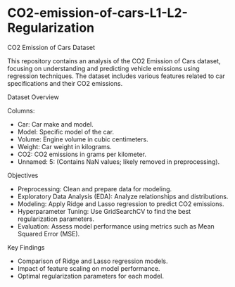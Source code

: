 # CO2-emission-of-cars-L1-L2-Regularization

CO2 Emission of Cars Dataset

This repository contains an analysis of the CO2 Emission of Cars dataset, focusing on understanding and predicting vehicle emissions using regression techniques. The dataset includes various features related to car specifications and their CO2 emissions.

Dataset Overview

Columns:
* Car: Car make and model.
* Model: Specific model of the car.
* Volume: Engine volume in cubic centimeters.
* Weight: Car weight in kilograms.
* CO2: CO2 emissions in grams per kilometer.
* Unnamed: 5: (Contains NaN values; likely removed in preprocessing).

 Objectives
* Preprocessing: Clean and prepare data for modeling.
* Exploratory Data Analysis (EDA): Analyze relationships and distributions.
* Modeling: Apply Ridge and Lasso regression to predict CO2 emissions.
* Hyperparameter Tuning: Use GridSearchCV to find the best regularization parameters.
* Evaluation: Assess model performance using metrics such as Mean Squared Error (MSE).

Key Findings
* Comparison of Ridge and Lasso regression models.
* Impact of feature scaling on model performance.
* Optimal regularization parameters for each model.
